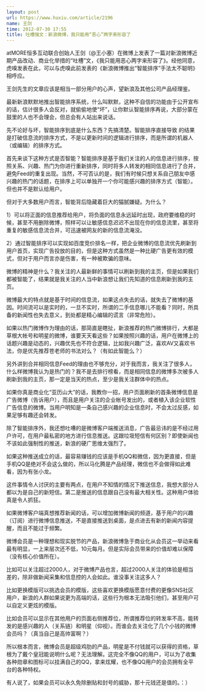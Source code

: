 ```yaml
---
layout: post
url: https://www.huxiu.com/article/2196
name: 王剑
time: 2012-07-30 17:55
title: 吐槽强文：新浪微博，我只能用“恶心”两字来形容了
---
```

atMORE恒多互动联合创始人王剑（@王小塞）在微博上发表了一篇对新浪微博近期产品改动、商业化举措的“吐槽”文，《我只能用恶心两字来形容了》。经他同意，虎嗅发表在此，可以与虎嗅此前发表的《新浪微博推出“智能排序”手法太不聪明》相呼应。

王剑先生的文章应该是相当一部分用户的心声，望新浪及其他公司产品经理鉴。

最新新浪默默地推出智能排序系统，什么叫默默，这种不自信的功能由于公开宣布的话，估计很多人会反对，就偷偷地使“坏”，让你默认智能排序再说，大部分蒙在鼓里的人也不会理会，但总会有人站出来说话。

先不论好与坏，智能排序到底是什么东西？先搞清楚。智能排序直接导致 的结果是打破信息流的排序方式，不是以更新时间的逻辑进行排序，而是所谓的机器人（或编辑）的排序方式。

首先来谈下这种方式是否智能？智能排序是基于我们关注的人的信息进行排序，按照关系、兴趣、热门为你进行重新排序，同时将多人转发的相同信息进行了合并，避免Feed的重复出现。当然，不可否认的是，我们有时候只想关系自己朋友中感兴趣的热门的话题，在排序上可以单独开一个你可能感兴趣的排序方式（智能）。但也并不是默认给用户。

但对于大多数用户而言，智能背后隐藏着巨大的猫腻嫌疑。为什么？

1）可以将正面的信息推荐给用户，将负面的信息永远延时出现，政府要维稳的时候，甚至不用删除微博，照样可以让敏感信息迟迟不出现在你的信息流里，甚至将重复的敏感信息流合并，可迅速被网友的新的信息流淹没。

2）通过智能排序可以实现如百度竞价排名一样，把企业微博的信息流优先刷新到用户首页，实现广告投放的目的，但是这种方式虽然是一种比硬广告更有效的模式，但对于用户而言亦是伤害，有一种被欺骗的意味。

微博的精神是什么？我关注的人最新鲜的事情可以刷新到我的主页，但是如果我们都被智能了，结果就是我关注的人当中新浪想让我们先知道的信息刷新到我的主页。

微博最大的特点就是基于时间的信息流，如果这点失去的话，就失去了微博的基因。时间流可以是实时的，一旦不实时，所谓的二手信息哪儿不能看？同时，所具备的新闻性也失去意义，到处都是精心编辑的谎言（非常危险）。

如果以热门微博作为理由的话，那简直是瞎扯，新浪推荐的热门微博排行，大都是草根大帐号和明星的微博，谁要天天看这些？如果按照兴趣的话，用户在微博上的话题兴趣是动态的，兴趣优先也不符合逻辑，比如我兴趣广泛，喜欢AV又喜欢书法，你是优先推荐苍老师的书法对么？（有如此智能么？）

另外讲到合并相同信息Feed的理由也不够充分，对于我而言，我关注了很多人，什么样微博我认为是热门的？我不是去排行榜看，而是相同信息的微博多次被多人刷新到我的主页，那一定是当天的热点，至少是我关注群体中的热点。

如果你真是商业化“亚历山大”的话，我教你一招，用户页面刷新的首条微博信息是广告微博（告诉用户），而且是用户关注的企业帐号发出的，或者植入该企业软性广告信息的微博。当用户明知是一条自己感兴趣的企业信息时，不会太过反感，如果足够有趣还会转发。

除了智能排序外，我还想吐嘈的是微博客户端推送消息，广告最忌讳的是不经过用户许可，在用户最私密的地方进行信息推送。这跟垃圾短信有何区别？即使新闻也不该如此强制性的推送，新浪的硬广思维太强烈了。

如果这种推送成立的话，最容易赚钱的应该是手机QQ和微信，因为更直接，但是手机QQ是绝对不会这么做的，所以马化腾是产品经理，微信也不会做得如此难看，因为有张小龙。

这件事情令人讨厌的主要有两点，在用户不知情的情况下推送信息，我想大部分人都以为是自己的新短信。第二是推送的信息跟自己没有最大相关性。这种用户体验真是令人抓狂。

如果微博客户端真想推荐新闻的话，可以增加微博新闻的频道，基于用户的兴趣（订阅）进行微博信息推送，不是直接推送到桌面，是点进去有新的新闻内容提醒，而且不能过于频繁。

微博会员是一种理想和现实脱节的产品，新浪微博急于商业化从会员这一举动来看最有明显，一上来层次还不低，10元每月。但是实际会员带来的价值却难以保障（没有核心价值所在）。

比如可以关注超过2000人，对于微博产品也言，超过2000人关注的体验是相当差的，除非做新闻采集和信息控的人会如此。谁没事关注这多人？

比如更换模版可以挑选会员的模版，这些喜欢更换模版愿意付费的更像SNS社区用户，新浪的人群如果说更为高端的话，这些行为根本无法吸引他们，甚至用户可以自定义更炫的模版。

比如会员可以显示在其他用户的页面右侧推荐位，所谓推荐位的转发率不高，能转发的是感兴趣的人（关系链）和明星（仰视）。而谁会去关注化了几个小钱的微博会员吗？（真当自己是高帅富啊？）

所以根本而言，微博会员是超级鸡肋的产品，明星是不付钱就可以获得的资格，草根为了戴个皇冠能说明什么呢？无法理解。这完全不像QQ的用户，可以为了收集各种勋章和图标可以挂满自己的QQ，拿来炫耀，也不像QQ用户的会员拥有全平台的各种特权。

有人说了，如果会员可以永久免除删贴和封号的威胁，那十元钱还是值的。：）

